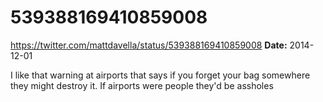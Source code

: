 # 539388169410859008
https://twitter.com/mattdavella/status/539388169410859008
**Date:** 2014-12-01

I like that warning at airports that says if you forget your bag somewhere they might destroy it. If airports were people they'd be assholes
